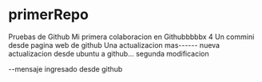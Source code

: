 # primerRepo
Pruebas de Github
Mi primera colaboracion en Githubbbbbx
4
Un commini desde pagina web de github
Una actualizacion mas------
nueva actualizacion desde ubuntu a github...
segunda modificacion

--mensaje ingresado desde github

